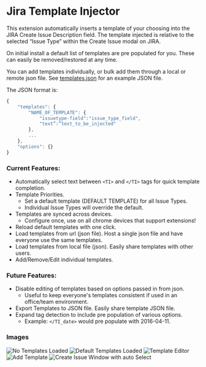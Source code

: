# Jira Template Injector

This extension automatically inserts a template of your choosing into the JIRA Create Issue Description field. The template injected is relative to the selected “Issue Type” within the Create Issue modal on JIRA.

On initial install a default list of templates are pre populated for you. These can easily be removed/restored at any time.

You can add templates individually, or bulk add them through a local or remote json file. See [templates.json](https://github.com/rdbrck/jira-description-extension/blob/master/templates.json) for an example JSON file.

The JSON format is:

```javascript
{
	"templates": {
    	"NAME_OF_TEMPLATE": {
        	"issuetype-field":"issue_type_field",
            "text”:”text_to_be_injected"
        },
    	...
    },
    "options": {}
}
```

### Current Features:

* Automatically select text between ```<TI>``` and ```</TI>``` tags for quick template completion.
* Template Priorities.
  * Set a default template (DEFAULT TEMPLATE) for all Issue Types.
  * Individual Issue Types will override the default.
* Templates are synced across devices.
  * Configure once, use on all chrome devices that support extensions!
* Reload default templates with one click.
* Load templates from url (json file). Host a single json file and have everyone use the same templates.
* Load templates from local file (json). Easily share templates with other users.
* Add/Remove/Edit individual templates.

### Future Features:

* Disable editing of templates based on options passed in from json.
  * Useful to keep everyone's templates consistent if used in an office/team environment.
* Export Templates to JSON file. Easily share template JSON file.
* Expand tag detection to include pre population of various options.
  * Example: ```</TI_date>``` would pre populate with 2016-04-11.

### Images
![No Templates Loaded](https://cloud.githubusercontent.com/assets/6020196/14467925/674f9994-0092-11e6-943c-5ee5bf629f3c.png "No Templates") ![Default Templates Loaded](https://cloud.githubusercontent.com/assets/6020196/14467923/673b9afc-0092-11e6-9606-283b0ac7a1b5.png "Default Templates") ![Template Editor](https://cloud.githubusercontent.com/assets/6020196/14467924/6749d450-0092-11e6-97cd-f31c9ede76ef.png "Template Editor") ![Add Template](https://cloud.githubusercontent.com/assets/6020196/14467922/671e9560-0092-11e6-9619-c6064e6b70a7.png "Add Template") ![Create Issue Window with auto Select](https://cloud.githubusercontent.com/assets/6020196/14468227/9a43633e-0093-11e6-913c-9afb16f32acd.png "JIRA Create Issue")
